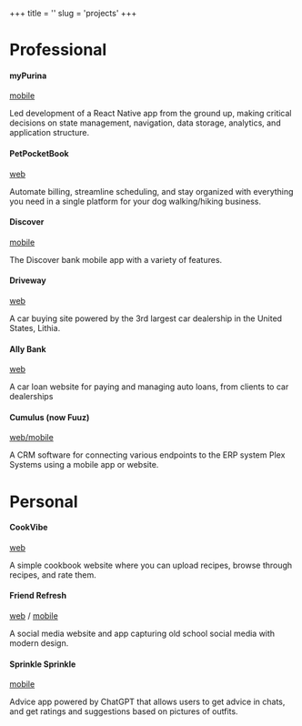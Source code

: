 +++
title = ''
slug = 'projects'
+++

# Professional

<div class="project-grid">

<div>

#### myPurina

[mobile](https://mypurina.onelink.me/z05v/hzbojrvs)

</div>

Led development of a React Native app from the ground up, making critical decisions on state management, navigation, data storage, analytics, and application structure.

<div>

#### PetPocketBook

[web](https://www.petpocketbook.com/home/index)

</div>

Automate billing, streamline scheduling, and stay organized with everything you need in a single platform for your dog walking/hiking business.

<div>

#### Discover

[mobile](https://apps.apple.com/us/app/discover-mobile/id338010821)

</div>

The Discover bank mobile app with a variety of features.

<div>

#### Driveway

[web](https://www.driveway.com/)

</div>

A car buying site powered by the 3rd largest car dealership in the United States, Lithia.

<div>

#### Ally Bank

[web](https://www.ally.com/)

</div>

A car loan website for paying and managing auto loans, from clients to car dealerships

<div>

#### Cumulus (now Fuuz)

[web/mobile](https://fuuz.com/)

</div>

A CRM software for connecting various endpoints to the ERP system Plex Systems using a mobile app or website.

</div>

# Personal

<div class="project-grid">

<div>

#### CookVibe

[web](https://cookvibe.org/)

</div>

A simple cookbook website where you can upload recipes, browse through recipes, and rate them.

<div>

#### Friend Refresh

[web](https://friendrefresh.com/) / [mobile](https://apps.apple.com/us/app/friend-refresh/id6446061010)

</div>

A social media website and app capturing old school social media with modern design.

<div>

#### Sprinkle Sprinkle

[mobile](https://apps.apple.com/us/app/sprinkle-sprinkle/id6504508091)

</div>

Advice app powered by ChatGPT that allows users to get advice in chats, and get ratings and suggestions based on pictures of outfits.

</div>
